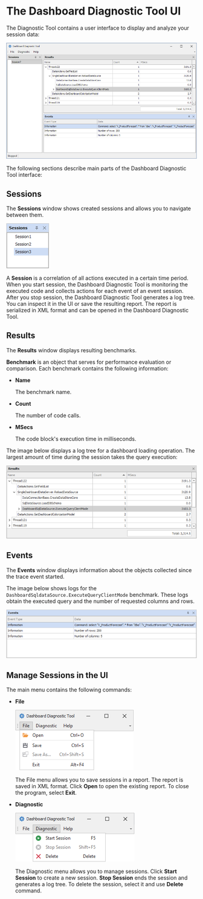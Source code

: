 # The Dashboard Diagnostic Tool UI

The Diagnostic Tool contains a user interface to display and analyze your session data:  

![Dashboard Diagnostic Tool main window](../images/diagnistic-tool-main.png)

The following sections describe main parts of the Dashboard Diagnostic Tool interface:

## Sessions

The **Sessions** window shows created sessions and allows you to navigate between them. 

![Dashboard Diagnostic Tool Sessions](../images/sessions-window.png)

A **Session** is a correlation of all actions executed in a certain time period. When you start session, the Dashboard Diagnostic Tool is monitoring the executed code and collects actions for each event of an event session. After you stop session, the Dashboard Diagnostic Tool generates a log tree. You can inspect it in the UI or save the resulting report. The report is serialized in XML format and can be opened in the Dashboard Diagnostic Tool. 

## Results 

The **Results** window displays resulting benchmarks.

**Benchmark** is an object that serves for performance evaluation or comparison. Each benchmark contains the following information:

- **Name**

  The benchmark name.
        
- **Count**

  The number of code calls.
          
- **MSecs**

  The code block's execution time in milliseconds.

The image below displays a log tree for a dashboard loading operation. The largest amount of time during the session takes the query execution:
     
![Dashboard Diagnostic Tool results](../images/results-window.png)

## Events

The **Events** window displays information about the objects collected since the trace event started.

The image below shows logs for the `DashboardSqldataSource.ExecuteQueryClientMode` benchmark. These logs obtain the executed query and the number of requested columns and rows. 

![Dashboard Diagnostic Tool events](../images/events-window.png)

## Manage Sessions in the UI

The main menu contains the following commands:

- **File**

    ![Diagnostic Tool file options](../images/file-options.png)

    The File menu allows you to save sessions in a report. The report is saved in XML format. Click **Open** to open the existing report. To close the program, select **Exit**.

- **Diagnostic** 

    ![Diagnostic Tool diagnostic options](../images/diagnistic-options.png)

    The Diagnostic menu allows you to manage sessions. Click **Start Session** to create a new session. **Stop Session** ends the session and generates a log tree. To delete the session, select it and use **Delete** command.
